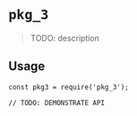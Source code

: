 # `pkg_3`

> TODO: description

## Usage

```
const pkg3 = require('pkg_3');

// TODO: DEMONSTRATE API
```
